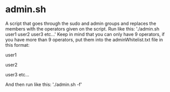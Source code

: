# admin.sh
A script that goes through the sudo and admin groups and replaces the members with the operators given on the script. Run like this: './admin.sh user1 user2 user3 etc...'
Keep in mind that you can only have 9 operators, if you have more than 9 operators, put them into the adminWhitelist.txt file in this format:
  
  user1
  
  user2
  
  user3
  etc...

And then run like this: './admin.sh -f'
